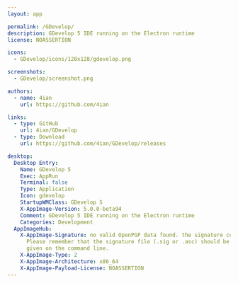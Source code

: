 ```yaml
---
layout: app

permalink: /GDevelop/
description: GDevelop 5 IDE running on the Electron runtime
license: NOASSERTION

icons:
  - GDevelop/icons/128x128/gdevelop.png

screenshots:
  - GDevelop/screenshot.png

authors:
  - name: 4ian
    url: https://github.com/4ian

links:
  - type: GitHub
    url: 4ian/GDevelop
  - type: Download
    url: https://github.com/4ian/GDevelop/releases

desktop:
  Desktop Entry:
    Name: GDevelop 5
    Exec: AppRun
    Terminal: false
    Type: Application
    Icon: gdevelop
    StartupWMClass: GDevelop 5
    X-AppImage-Version: 5.0.0-beta94
    Comment: GDevelop 5 IDE running on the Electron runtime
    Categories: Development
  AppImageHub:
    X-AppImage-Signature: no valid OpenPGP data found. the signature could not be verified.
      Please remember that the signature file (.sig or .asc) should be the first file
      given on the command line.
    X-AppImage-Type: 2
    X-AppImage-Architecture: x86_64
    X-AppImage-Payload-License: NOASSERTION
---
```

